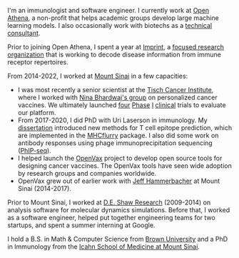 I'm an immunologist and software engineer. I currently work at 
[Open Athena](https://www.openathena.ai/), a non-profit that helps academic groups develop large
machine learning models. I also occasionally work with biotechs as a [technical consultant](https://inferenceprojects.com).

Prior to joining Open Athena, I spent a year at [Imprint](https://www.imprint.org/), a [focused research organization](https://www.convergentresearch.org/about-fros) that is working to decode disease information from immune receptor repertoires.

From 2014-2022, I worked at [Mount Sinai](https://icahn.mssm.edu/) in a few capacities:
* I was most recently a senior scientist at the [Tisch Cancer Institute](https://icahn.mssm.edu/research/tisch), where I worked with [Nina Bhardwaj's group](https://icahn.mssm.edu/profiles/nina-bhardwaj) on personalized cancer vaccines. We ultimately launched [four](https://clinicaltrials.gov/study/NCT02721043) [Phase](https://clinicaltrials.gov/study/NCT03223103) [I](https://clinicaltrials.gov/study/NCT03359239) [clinical](https://clinicaltrials.gov/study/NCT05010200)
trials to evaluate our platform.
* From 2017-2020, I did PhD with Uri Laserson in immunology. My [dissertation](/pdfs/TimODonnell-dissertation.pdf) introduced
new methods for T cell epitope prediction, which are implemented in the
[MHCflurry](https://github.com/openvax/mhcflurry) package. I also did some work
on antibody responses using phage immunoprecipitation
sequencing ([PhIP-seq](https://en.wikipedia.org/wiki/PhIP-Seq)).
* I helped launch the [OpenVax](https://github.com/openvax) project
to develop open source tools for designing cancer vaccines. The OpenVax tools
have seen wide adoption by research groups and companies worldwide.
* OpenVax grew out of earlier work with [Jeff Hammerbacher](https://www.hammerlab.org/) at Mount Sinai (2014-2017).

Prior to Mount Sinai, I worked at [D.E. Shaw Research](https://www.deshawresearch.com/)
(2009-2014) on analysis software for molecular dynamics simulations.
Before that, I worked as a software engineer, helped put together engineering teams for two startups, and spent a summer interning at Google.

I hold a B.S. in Math & Computer Science from [Brown University](https://cs.brown.edu) and
a PhD in Immunology from the [Icahn School of Medicine at Mount Sinai](https://icahn.mssm.edu/).
